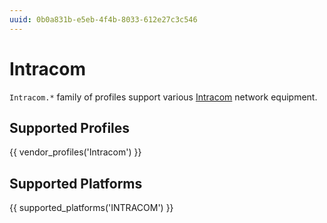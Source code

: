 ```yaml
---
uuid: 0b0a831b-e5eb-4f4b-8033-612e27c3c546
---
```

# Intracom

`Intracom.*` family of profiles support various [Intracom](http://www.intracom-telecom.com/)
network equipment.

## Supported Profiles

{{ vendor_profiles('Intracom') }}

## Supported Platforms

{{ supported_platforms('INTRACOM') }}
